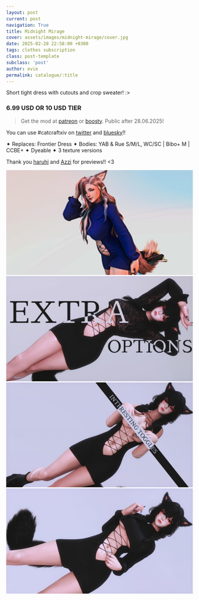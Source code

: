 ```yaml
---
layout: post
current: post
navigation: True
title: Midnight Mirage
cover: assets/images/midnight-mirage/cover.jpg
date: 2025-02-28 22:58:00 +0300
tags: clothes subscription
class: post-template
subclass: 'post'
author: evie
permalink: catalogue/:title
---
```


Short tight dress with cutouts and crop sweater! :>

### 6.99 USD OR 10 USD TIER

> Get the mod at [patreon] or [boosty]. Public after 28.06.2025!

You can use #catcraftxiv on [twitter] and [bluesky]!!

✦ Replaces: Frontier Dress
✦ Bodies: YAB & Rue S/M/L, WC/SC | Bibo+ M | CCBE+
✦ Dyeable
✦ 3 texture versions

Thank you [haruhi] and [Azzi] for previews!! <3

<img src="/assets/images/midnight-mirage/ffxiv_dx11_2025-02-28_16-27-53EDITED.jpg" title="image by Azzi"/>
<img src="/assets/images/midnight-mirage/2025-02-28_12-57-40-752_TRUEREALISM_-_Base (2).jpg" title="image by haruhi"/>
<img src="/assets/images/midnight-mirage/2025-02-28_12-38-11-371_TRUEREALISM_-_Base (2).jpg" title="image by haruhi"/>
<img src="/assets/images/midnight-mirage/cover.jpg" title="image by haruhi"/>

[patreon]:  https://www.patreon.com/posts/midnight-mirage-123329382
[boosty]: https://boosty.to/miaumori/posts/b79a7e5c-c40e-43b8-abd3-441b7db1a838
[idis]: https://x.com/idisxiv
[Azzi]: https://x.com/AzziXiko
[Adra]: https://x.com/yourfav_vierelf
[haruhi]: https://x.com/haruhixiv
[Saki]: https://x.com/PhotosmithSaki
[twitter]: https://x.com/hashtag/catcraftxiv?src=hashtag_click
[bluesky]: https://bsky.app/hashtag/catcraftxiv